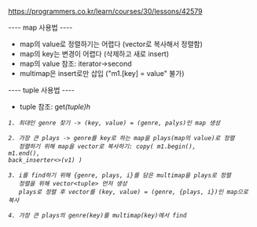 https://programmers.co.kr/learn/courses/30/lessons/42579

---- map 사용법 ----

- map의 value로 정렬하기는 어렵다 (vector로 복사해서 정렬함)
- map의 key는 변경이 어렵다 (삭제하고 새로 insert)
- map의 value 참조: iterator->second
- multimap은 insert로만 삽입 ("m1.[key] = value" 불가)

---- tuple 사용법 ----

- tuple 참조: get<i>(tuple)h



```
1. 최대인 genre 찾기 -> (key, value) = (genre, palys)인 map 생성

2. 가장 큰 plays -> genre를 key로 하는 map을 plays(map의 value)로 정렬
   정렬하기 위해 map을 vector로 복사하기: copy( m1.begin(),                                                                           m1.end(),                                                                             back_inserter<>(v1) )

3. i를 find하기 위해 {genre, plays, i}를 담은 multimap을 plays로 정렬
   정렬을 위해 vector<tuple> 먼저 생성
   plays로 정렬 후 vector를 (key, value) = (genre, {plays, i})인 map으로 복사

4. 가장 큰 plays의 genre(key)를 multimap(key)에서 find
```